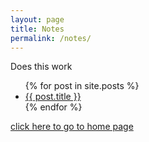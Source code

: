 ```yaml
---
layout: page
title: Notes
permalink: /notes/
---
```


Does this work


<ul>
  {% for post in site.posts %}
    <li>
      <a href="{{ post.url }}">{{ post.title }}</a>
    </li>
  {% endfor %}
</ul>

<a href="{{index.markdown}}">click here to go to home page</a>

